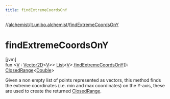 ```yaml
---
title: findExtremeCoordsOnY
---
```

//[alchemist](../../index.html)/[it.unibo.alchemist](index.html)/[findExtremeCoordsOnY](find-extreme-coords-on-y.html)



# findExtremeCoordsOnY



[jvm]\
fun <[V](find-extreme-coords-on-y.html) : [Vector2D](../it.unibo.alchemist.model.interfaces.geometry/-vector2-d/index.html)<[V](find-extreme-coords-on-y.html)>> [List](https://kotlinlang.org/api/latest/jvm/stdlib/kotlin.collections/-list/index.html)<[V](find-extreme-coords-on-y.html)>.[findExtremeCoordsOnY](find-extreme-coords-on-y.html)(): [ClosedRange](https://kotlinlang.org/api/latest/jvm/stdlib/kotlin.ranges/-closed-range/index.html)<[Double](https://kotlinlang.org/api/latest/jvm/stdlib/kotlin/-double/index.html)>



Given a non empty list of points represented as vectors, this method finds the extreme coordinates (i.e. min and max coordinates) on the Y-axis, these are used to create the returned [ClosedRange](https://kotlinlang.org/api/latest/jvm/stdlib/kotlin.ranges/-closed-range/index.html).




